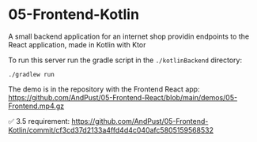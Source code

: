 # 05-Frontend-Kotlin
A small backend application for an internet shop providin endpoints to the React application, made in Kotlin with Ktor

To run this server run the gradle script in the `./kotlinBackend` directory:

`./gradlew run`

The demo is in the repository with the Frontend React app: https://github.com/AndPust/05-Frontend-React/blob/main/demos/05-Frontend.mp4.gz

✅ 3.5 requirement: https://github.com/AndPust/05-Frontend-Kotlin/commit/cf3cd37d2133a4ffd4d4c040afc5805159568532
